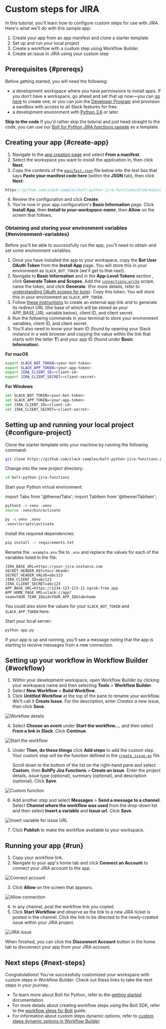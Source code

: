 # Custom steps for JIRA

In this tutorial, you'll learn how to configure custom steps for use with JIRA. Here's what we'll do with this sample app:

1. Create your app from an app manifest and clone a starter template
2. Set up and run your local project
3. Create a workflow with a custom step using Workflow Builder
4. Create an issue in JIRA using your custom step

## Prerequisites {#prereqs}

Before getting started, you will need the following:

* a development workspace where you have permissions to install apps. If you don’t have a workspace, go ahead and set that up now&mdash;you can [go here](https://slack.com/get-started#create) to create one, or you can join the [Developer Program](https://api.slack.com/developer-program) and provision a sandbox with access to all Slack features for free.
* a development environment with [Python 3.6](https://www.python.org/downloads/) or later.

**Skip to the code**
If you'd rather skip the tutorial and just head straight to the code, you can use our [Bolt for Python JIRA functions sample](https://github.com/slack-samples/bolt-python-jira-functions) as a template.

## Creating your app {#create-app}

1. Navigate to the [app creation page](https://api.slack.com/apps/new) and select **From a manifest**.
2. Select the workspace you want to install the application in, then click **Next**.
3. Copy the contents of the [`manifest.json`](https://github.com/slack-samples/bolt-python-ai-chatbot/blob/main/manifest.json) file below into the text box that says **Paste your manifest code here** (within the **JSON** tab), then click **Next**:

```js reference title="manifest.json"
https://github.com/slack-samples/bolt-python-jira-functions/blob/main/manifest.json
```

4. Review the configuration and click **Create**.
5. You're now in your app configuration's **Basic Information** page. Click **Install App**, then **Install to _your-workspace-name_**, then **Allow** on the screen that follows.

### Obtaining and storing your environment variables {#environment-variables}

Before you'll be able to successfully run the app, you'll need to obtain and set some environment variables.

1. Once you have installed the app to your workspace, copy the **Bot User OAuth Token** from the **Install App** page. You will store this in your environment as `SLACK_BOT_TOKEN` (we'll get to that next).
2. Navigate to **Basic Information** and in the **App-Level Tokens** section , click **Generate Token and Scopes**. Add the [`connections:write`](https://api.slack.com/scopes/connections:write) scope, name the token, and click **Generate**. (For more details, refer to [understanding OAuth scopes for bots](https://api.slack.com/tutorials/tracks/understanding-oauth-scopes-bot)). Copy this token. You will store this in your environment as `SLACK_APP_TOKEN`.
3. Follow [these instructions](https://confluence.atlassian.com/adminjiraserver0909/configure-an-incoming-link-1251415519.html) to create an external app link and to generate its redirect URL (the base of which will be stored as your APP_BASE_URL variable below), client ID, and client secret.
4. Run the following commands in your terminal to store your environment variables, client ID, and client secret.
5. You'll also need to know your team ID (found by opening your Slack instance in a web browser and copying the value within the link that starts with the letter **T**) and your app ID (found under **Basic Information**).

**For macOS**
```bash
export SLACK_BOT_TOKEN=<your-bot-token>
export SLACK_APP_TOKEN=<your-app-token>
export JIRA_CLIENT_ID=<client-id>
export JIRA_CLIENT_SECRET=<client-secret>
```

**For Windows**
```bash
set SLACK_BOT_TOKEN=<your-bot-token>
set SLACK_APP_TOKEN=<your-app-token>
set JIRA_CLIENT_ID=<client-id>
set JIRA_CLIENT_SECRET=<client-secret>
```

## Setting up and running your local project {#configure-project}

Clone the starter template onto your machine by running the following command:

```bash
git clone https://github.com/slack-samples/bolt-python-jira-functions.git
```

Change into the new project directory:

```bash
cd bolt-python-jira-functions
```

Start your Python virtual environment:

import Tabs from '@theme/Tabs';
import TabItem from '@theme/TabItem';

<Tabs groupId="os">
<TabItem value="macos" label="For macOS">

```bash
python3 -m venv .venv
source .venv/bin/activate
```

</TabItem>
<TabItem value="windows" label="For Windows">

```bash
py -m venv .venv
.venv\Scripts\activate
```
</TabItem>
</Tabs>

Install the required dependencies:

```bash
pip install -r requirements.txt
```

Rename the `.example.env` file to `.env` and replace the values for each of the variables listed in the file:

```
JIRA_BASE_URL=https://your-jira-instance.com
SECRET_HEADER_KEY=Your-Header
SECRET_HEADER_VALUE=abc123
JIRA_CLIENT_ID=abc123
JIRA_CLIENT_SECRET=abc123
APP_BASE_URL=https://1234-123-123-12.ngrok-free.app
APP_HOME_PAGE_URL=slack://app?team=YOUR_TEAM_ID&id=YOUR_APP_ID&tab=home
```

You could also store the values for your `SLACK_BOT_TOKEN` and `SLACK_APP_TOKEN` here.

Start your local server:

```bash
python app.py
```

If your app is up and running, you'll see a message noting that the app is starting to receive messages from a new connection.

## Setting up your workflow in Workflow Builder {#workflow}

1. Within your development workspace, open Workflow Builder by clicking your workspace name and then selecting **Tools** > **Workflow Builder**. 
2. Select **New Workflow** > **Build Workflow**.
3. Click **Untitled Workflow** at the top of the pane to rename your workflow. We'll call it **Create Issue**. For the description, enter _Creates a new issue_, then click **Save**.

![Workflow details](/img/tutorials/custom-steps-jira/1.png)

4. Select **Choose an event** under **Start the workflow...**, and then select **From a link in Slack**. Click **Continue**.

![Start the workflow](/img/tutorials/custom-steps-jira/2.png)

5. Under **Then, do these things** click **Add steps** to add the custom step. Your custom step will be the function defined in the [`create_issue.py`](https://github.com/slack-samples/bolt-python-jira-functions/blob/main/listeners/functions/create_issue.py) file. 

    Scroll down to the bottom of the list on the right-hand pane and select **Custom**, then **BoltPy Jira Functions** > **Create an issue**. Enter the project details, issue type (optional), summary (optional), and description (optional). Click **Save**.

![Custom function](/img/tutorials/custom-steps-jira/3.png)

6. Add another step and select **Messages** > **Send a message to a channel**. Select **Channel where the workflow was used** from the drop-down list and then select **Insert a variable** and **Issue url**. Click **Save**.

![Insert variable for issue URL](/img/tutorials/custom-steps-jira/4.png)

7. Click **Publish** to make the workflow available to your workspace.

## Running your app {#run}

1. Copy your workflow link.
2. Navigate to your app's home tab and click **Connect an Account** to connect your JIRA account to the app. 

![Connect account](/img/tutorials/custom-steps-jira/5.png)

3. Click **Allow** on the screen that appears.

![Allow connection](/img/tutorials/custom-steps-jira/6.png)

4. In any channel, post the workflow link you copied.
5. Click **Start Workflow** and observe as the link to a new JIRA ticket is posted in the channel. Click the link to be directed to the newly-created issue within your JIRA project.

![JIRA issue](/img/tutorials/custom-steps-jira/7.png)

When finished, you can click the **Disconnect Account** button in the home tab to disconnect your app from your JIRA account.

## Next steps {#next-steps}

Congratulations! You've successfully customized your workspace with custom steps in Workflow Builder. Check out these links to take the next steps in your journey.

* To learn more about Bolt for Python, refer to the [getting started](/getting-started) documentation.
* For more details about creating workflow steps using the Bolt SDK, refer to the [workflow steps for Bolt](https://api.slack.com/automation/functions/custom-bolt) guide.
* For information about custom steps dynamic options, refer to [custom steps dynamic options in Workflow Builder](https://api.slack.com/automation/runonslack/custom-steps-dynamic-options).
